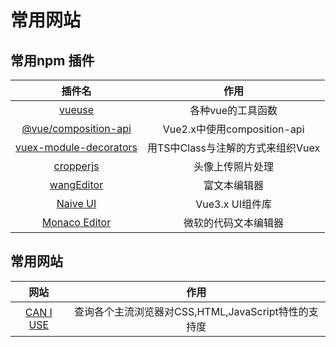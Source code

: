 # 常用网站

## 常用npm 插件

|                            插件名                            |               作用                |
| :----------------------------------------------------------: | :-------------------------------: |
|                 [vueuse](https://vueuse.org)                 |         各种vue的工具函数         |
| [@vue/composition-api](https://github.com/vuejs/composition-api) |    Vue2.x中使用composition-api    |
| [vuex-module-decorators](https://github.com/championswimmer/vuex-module-decorators) | 用TS中Class与注解的方式来组织Vuex |
|    [cropperjs](https://fengyuanchen.github.io/cropperjs/)    |         头像上传照片处理          |
| [wangEditor](https://github.com/wangeditor-team/wangEditor/) |           富文本编辑器            |
|        [Naive UI](https://www.naiveui.com/zh-CN/dark)        |          Vue3.x UI组件库          |
| [Monaco Editor](https://microsoft.github.io/monaco-editor/index.html) |       微软的代码文本编辑器        |

## 常用网站

|   网站    |                        作用                         |
| :-------: | :-------------------------------------------------: |
| [CAN I USE](http://caniuse.com/) | 查询各个主流浏览器对CSS,HTML,JavaScript特性的支持度 |

